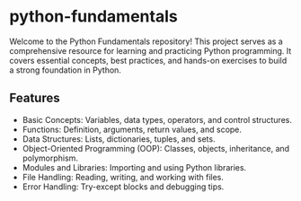 # python-fundamentals

Welcome to the Python Fundamentals repository! This project serves as a comprehensive resource for learning and practicing Python programming. It covers essential concepts, best practices, and hands-on exercises to build a strong foundation in Python.

## Features
- Basic Concepts: Variables, data types, operators, and control structures.
- Functions: Definition, arguments, return values, and scope.
- Data Structures: Lists, dictionaries, tuples, and sets.
- Object-Oriented Programming (OOP): Classes, objects, inheritance, and polymorphism.
- Modules and Libraries: Importing and using Python libraries.
- File Handling: Reading, writing, and working with files.
- Error Handling: Try-except blocks and debugging tips.
